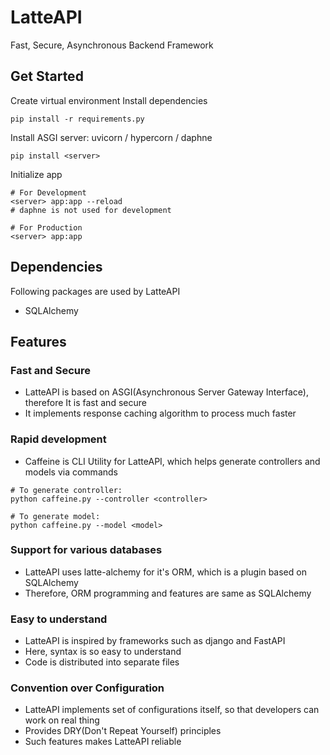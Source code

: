# LatteAPI
Fast, Secure, Asynchronous Backend Framework

## Get Started
Create virtual environment
Install dependencies
```shell
pip install -r requirements.py
```

Install ASGI server: uvicorn / hypercorn / daphne
```shell
pip install <server>
```

Initialize app
```shell
# For Development
<server> app:app --reload 
# daphne is not used for development

# For Production
<server> app:app
```

## Dependencies
Following packages are used by LatteAPI
+ SQLAlchemy

## Features
### Fast and Secure
+ LatteAPI is based on ASGI(Asynchronous Server Gateway Interface), therefore It is fast and secure
+ It implements response caching algorithm to process much faster

### Rapid development
+ Caffeine is CLI Utility for LatteAPI, which helps generate controllers and models via commands

```shell
# To generate controller:
python caffeine.py --controller <controller>

# To generate model:
python caffeine.py --model <model>
```

### Support for various databases
+ LatteAPI uses latte-alchemy for it's ORM, which is a plugin based on SQLAlchemy
+ Therefore, ORM programming and features are same as SQLAlchemy

### Easy to understand
+ LatteAPI is inspired by frameworks such as django and FastAPI
+ Here, syntax is so easy to understand
+ Code is distributed into separate files

### Convention over Configuration
+ LatteAPI implements set of configurations itself, so that developers can work on real thing
+ Provides DRY(Don't Repeat Yourself) principles
+ Such features makes LatteAPI reliable

